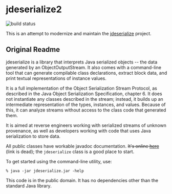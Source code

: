 # jdeserialize2
![build status](https://github.com/ShayArtzi/jdeserialize2/actions/workflows/build.yml/badge.svg)

This is an attempt to modernize and maintain the [jdeserialize](https://github.com/unsynchronized/jdeserialize) project.

## Original Readme
jdeserialize is a library that interprets Java serialized objects -- the data generated by an ObjectOutputStream.  It also comes with a command-line tool that can generate compilable class declarations, extract block data, and print textual representations of instance values.

It is a full implementation of the Object Serialization Stream Protocol, as described in the Java Object Serialization Specification, chapter 6.  It does not instantiate any classes described in the stream; instead, it builds up an intermediate representation of the types, instances, and values.  Because of this, it can analyze streams without access to the class code that generated them.

It is aimed at reverse engineers working with serialized streams of unknown provenance, as well as developers working with code that uses Java serialization to store data.

All public classes have workable javadoc documentation.  ~~It's online [here](http://wiki.jdeserialize.googlecode.com/hg/javadoc/index.html)~~ (link is dead); the `jdeserialize` class is a good place to start.

To get started using the command-line utility, use:
```
% java -jar jdeserialize.jar -help
```

This code is in the public domain.  It has no dependencies other than the standard Java library.

